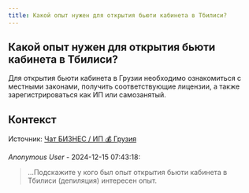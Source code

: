 ```yaml
---
title: Какой опыт нужен для открытия бьюти кабинета в Тбилиси?
---
```


## Какой опыт нужен для открытия бьюти кабинета в Тбилиси?

Для открытия бьюти кабинета в Грузии необходимо ознакомиться с местными законами, получить соответствующие лицензии, а также зарегистрироваться как ИП или самозанятый.

## Контекст

Источник: [Чат БИЗНЕС / ИП 💰 Грузия](https://t.me/ip_ge)

_Anonymous User_ - 2024-12-15 07:43:18:

> ...Подскажите у кого был опыт открытия бьюти кабинета в Тбилиси (депиляция) интересен опыт.
